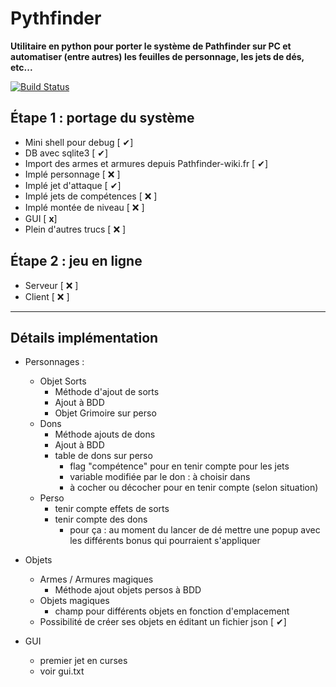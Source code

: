 # Pythfinder

__Utilitaire en python pour porter le système de Pathfinder sur PC et automatiser (entre autres) les feuilles de personnage, les jets de dés, etc...__

[![Build Status](https://travis-ci.org/Marthin-/pythfinder.png)](https://travis-ci.org/Marthin-/pythfinder)

## Étape 1 : portage du système
* Mini shell pour debug [ ✔]
* DB avec sqlite3 [ ✔]
* Import des armes et armures depuis Pathfinder-wiki.fr [ ✔]
* Implé personnage [ ❌ ]
* Implé jet d'attaque [ ✔]
* Implé jets de compétences [ ❌ ]
* Implé montée de niveau [ ❌ ]
* GUI [ __x__]
* Plein d'autres trucs [ ❌ ]

## Étape 2 : jeu en ligne
* Serveur [ ❌ ]
* Client [ ❌ ]

---

## Détails implémentation

* Personnages :
  * Objet Sorts
    * Méthode d'ajout de sorts
    * Ajout à BDD
    * Objet Grimoire sur perso
  * Dons
    * Méthode ajouts de dons
    * Ajout à BDD
    * table de dons sur perso
      * flag "compétence" pour en tenir compte pour les jets
      * variable modifiée par le don : à choisir dans 
      * à cocher ou décocher pour en tenir compte (selon situation)
  * Perso
    * tenir compte effets de sorts
    * tenir compte des dons
      * pour ça : au moment du lancer de dé mettre une popup avec les différents bonus qui pourraient s'appliquer
    
* Objets
  * Armes / Armures magiques
    * Méthode ajout objets persos à BDD
  * Objets magiques
    * champ pour différents objets en fonction d'emplacement
  * Possibilité de créer ses objets en éditant un fichier json [ ✔]
  
* GUI
  * premier jet en curses
  * voir gui.txt
